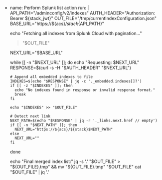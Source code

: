 - name: Perform Splunk list action
  run: |
    API_PATH="/adminconfig/v2/indexes"
    AUTH_HEADER="Authorization: Bearer ${stack_jwt}"
    OUT_FILE="/tmp/currentIndexConfiguration.json"
    BASE_URL="https://${acs}/${stack}${API_PATH}"

    echo "Fetching all indexes from Splunk Cloud with pagination..."
    > "$OUT_FILE"

    NEXT_URL="$BASE_URL"

    while [[ -n "$NEXT_URL" ]]; do
      echo "Requesting: $NEXT_URL"
      RESPONSE=$(curl -s -H "$AUTH_HEADER" "$NEXT_URL")

      # Append all embedded indexes to file
      INDEXES=$(echo "$RESPONSE" | jq -c '._embedded.indexes[]?')
      if [[ -z "$INDEXES" ]]; then
        echo "No indexes found in response or invalid response format."
        break
      fi

      echo "$INDEXES" >> "$OUT_FILE"

      # Detect next link
      NEXT_PATH=$(echo "$RESPONSE" | jq -r '._links.next.href // empty')
      if [[ -n "$NEXT_PATH" ]]; then
        NEXT_URL="https://${acs}/${stack}$NEXT_PATH"
      else
        NEXT_URL=""
      fi
    done

    echo "Final merged index list:"
    jq -s '.' "$OUT_FILE" > "${OUT_FILE}.tmp" && mv "${OUT_FILE}.tmp" "$OUT_FILE"
    cat "$OUT_FILE" | jq '.'